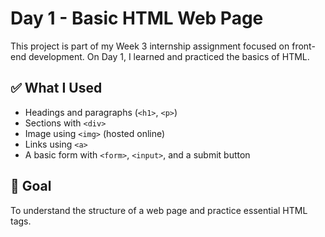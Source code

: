 # Day 1 - Basic HTML Web Page

This project is part of my Week 3 internship assignment focused on front-end development. On Day 1, I learned and practiced the basics of HTML.

## ✅ What I Used
- Headings and paragraphs (`<h1>`, `<p>`)
- Sections with `<div>`
- Image using `<img>` (hosted online)
- Links using `<a>`
- A basic form with `<form>`, `<input>`, and a submit button

## 🎯 Goal
To understand the structure of a web page and practice essential HTML tags.
